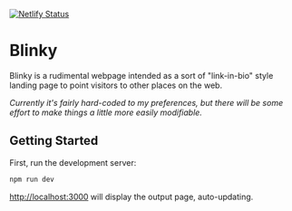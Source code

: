 
[![Netlify Status](https://api.netlify.com/api/v1/badges/4b986f51-33af-43ac-a2de-2da5febab53b/deploy-status)](https://app.netlify.com/sites/stupefied-kowalevski-c87345/deploys)

# Blinky

Blinky is a rudimental webpage intended as a sort of "link-in-bio" style landing page to point visitors to other places on the web.

_Currently it's fairly hard-coded to my preferences, but there will be some effort to make things a little more easily modifiable._

## Getting Started

First, run the development server:

```bash
npm run dev
```

[http://localhost:3000](http://localhost:3000) will display the output page, auto-updating.
